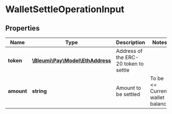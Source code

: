 # WalletSettleOperationInput

## Properties
Name | Type | Description | Notes
------------ | ------------- | ------------- | -------------
**token** | [**\Bleumi\Pay\Model\EthAddress**](EthAddress.md) | Address of the ERC-20 token to settle | 
**amount** | **string** | Amount to be settled | To be <= Current wallet balance

